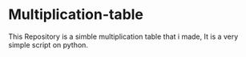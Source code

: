 # Multiplication-table
This Repository is a simble multiplication table that i made, It is a very simple script on python.
